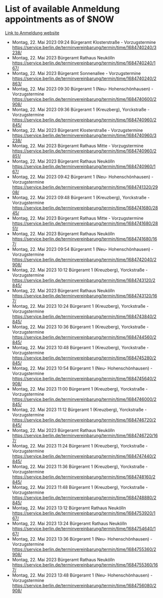 # List of available Anmeldung appointments as of $NOW
[Link to Anmeldung website](https://service.berlin.de/terminvereinbarung/termin/tag.php?termin=1&anliegen[]=120686&dienstleisterlist=122210,122217,327316,122219,327312,122227,327314,122231,327346,122243,327348,122254,122252,329742,122260,329745,122262,329748,122271,327278,122273,327274,122277,327276,330436,122280,327294,122282,327290,122284,327292,122291,327270,122285,327266,122286,327264,122296,327268,150230,329760,122297,327286,122294,327284,122312,329763,122314,329775,122304,327330,122311,327334,122309,327332,317869,122281,327352,122279,329772,122283,122276,327324,122274,327326,122267,329766,122246,327318,122251,327320,122257,327322,122208,327298,122226,327300&herkunft=http%3A%2F%2Fservice.berlin.de%2Fdienstleistung%2F120686%2F)
- Montag, 22. Mai 2023 09:24 Bürgeramt Klosterstraße - Vorzugstermine https://service.berlin.de/terminvereinbarung/termin/time/1684740240/3238/
- Montag, 22. Mai 2023  Bürgeramt Rathaus Neukölln https://service.berlin.de/terminvereinbarung/termin/time/1684740240/167/
- Montag, 22. Mai 2023  Bürgeramt Sonnenallee - Vorzugstermine https://service.berlin.de/terminvereinbarung/termin/time/1684740240/2863/
- Montag, 22. Mai 2023 09:30 Bürgeramt 1 (Neu- Hohenschönhausen) - Vorzugstermine https://service.berlin.de/terminvereinbarung/termin/time/1684740600/2908/
- Montag, 22. Mai 2023 09:36 Bürgeramt 1 (Kreuzberg), Yorckstraße - Vorzugstermine https://service.berlin.de/terminvereinbarung/termin/time/1684740960/2845/
- Montag, 22. Mai 2023  Bürgeramt Klosterstraße - Vorzugstermine https://service.berlin.de/terminvereinbarung/termin/time/1684740960/3238/
- Montag, 22. Mai 2023  Bürgeramt Rathaus Mitte - Vorzugstermine https://service.berlin.de/terminvereinbarung/termin/time/1684740960/2851/
- Montag, 22. Mai 2023  Bürgeramt Rathaus Neukölln https://service.berlin.de/terminvereinbarung/termin/time/1684740960/167/
- Montag, 22. Mai 2023 09:42 Bürgeramt 1 (Neu- Hohenschönhausen) - Vorzugstermine https://service.berlin.de/terminvereinbarung/termin/time/1684741320/2908/
- Montag, 22. Mai 2023 09:48 Bürgeramt 1 (Kreuzberg), Yorckstraße - Vorzugstermine https://service.berlin.de/terminvereinbarung/termin/time/1684741680/2845/
- Montag, 22. Mai 2023  Bürgeramt Rathaus Mitte - Vorzugstermine https://service.berlin.de/terminvereinbarung/termin/time/1684741680/2851/
- Montag, 22. Mai 2023  Bürgeramt Rathaus Neukölln https://service.berlin.de/terminvereinbarung/termin/time/1684741680/167/
- Montag, 22. Mai 2023 09:54 Bürgeramt 1 (Neu- Hohenschönhausen) - Vorzugstermine https://service.berlin.de/terminvereinbarung/termin/time/1684742040/2908/
- Montag, 22. Mai 2023 10:12 Bürgeramt 1 (Kreuzberg), Yorckstraße - Vorzugstermine https://service.berlin.de/terminvereinbarung/termin/time/1684743120/2845/
- Montag, 22. Mai 2023  Bürgeramt Rathaus Neukölln https://service.berlin.de/terminvereinbarung/termin/time/1684743120/167/
- Montag, 22. Mai 2023 10:24 Bürgeramt 1 (Kreuzberg), Yorckstraße - Vorzugstermine https://service.berlin.de/terminvereinbarung/termin/time/1684743840/2845/
- Montag, 22. Mai 2023 10:36 Bürgeramt 1 (Kreuzberg), Yorckstraße - Vorzugstermine https://service.berlin.de/terminvereinbarung/termin/time/1684744560/2845/
- Montag, 22. Mai 2023 10:48 Bürgeramt 1 (Kreuzberg), Yorckstraße - Vorzugstermine https://service.berlin.de/terminvereinbarung/termin/time/1684745280/2845/
- Montag, 22. Mai 2023 10:54 Bürgeramt 1 (Neu- Hohenschönhausen) - Vorzugstermine https://service.berlin.de/terminvereinbarung/termin/time/1684745640/2908/
- Montag, 22. Mai 2023 11:00 Bürgeramt 1 (Kreuzberg), Yorckstraße - Vorzugstermine https://service.berlin.de/terminvereinbarung/termin/time/1684746000/2845/
- Montag, 22. Mai 2023 11:12 Bürgeramt 1 (Kreuzberg), Yorckstraße - Vorzugstermine https://service.berlin.de/terminvereinbarung/termin/time/1684746720/2845/
- Montag, 22. Mai 2023  Bürgeramt Rathaus Neukölln https://service.berlin.de/terminvereinbarung/termin/time/1684746720/167/
- Montag, 22. Mai 2023 11:24 Bürgeramt 1 (Kreuzberg), Yorckstraße - Vorzugstermine https://service.berlin.de/terminvereinbarung/termin/time/1684747440/2845/
- Montag, 22. Mai 2023 11:36 Bürgeramt 1 (Kreuzberg), Yorckstraße - Vorzugstermine https://service.berlin.de/terminvereinbarung/termin/time/1684748160/2845/
- Montag, 22. Mai 2023 11:48 Bürgeramt 1 (Kreuzberg), Yorckstraße - Vorzugstermine https://service.berlin.de/terminvereinbarung/termin/time/1684748880/2845/
- Montag, 22. Mai 2023 13:12 Bürgeramt Rathaus Neukölln https://service.berlin.de/terminvereinbarung/termin/time/1684753920/167/
- Montag, 22. Mai 2023 13:24 Bürgeramt Rathaus Neukölln https://service.berlin.de/terminvereinbarung/termin/time/1684754640/167/
- Montag, 22. Mai 2023 13:36 Bürgeramt 1 (Neu- Hohenschönhausen) - Vorzugstermine https://service.berlin.de/terminvereinbarung/termin/time/1684755360/2908/
- Montag, 22. Mai 2023  Bürgeramt Rathaus Neukölln https://service.berlin.de/terminvereinbarung/termin/time/1684755360/167/
- Montag, 22. Mai 2023 13:48 Bürgeramt 1 (Neu- Hohenschönhausen) - Vorzugstermine https://service.berlin.de/terminvereinbarung/termin/time/1684756080/2908/
